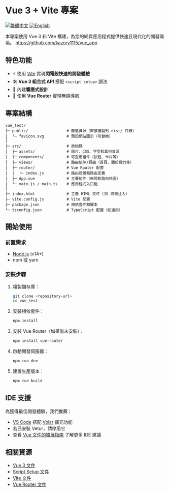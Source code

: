 # Vue 3 + Vite 專案

[![繁體中文](https://img.shields.io/badge/語言-繁體中文-blue)](https://github.com/kazory1115/vue_app/blob/main/README.md)
[![English](https://img.shields.io/badge/Language-English-blue)](https://github.com/kazory1115/vue_app/blob/main/README.en.md)




本專案使用 Vue 3 和 Vite 構建，為您的網頁應用程式提供快速且現代化的開發環境。
https://github.com/kazory1115/vue_app
## 特色功能

- ⚡️ 使用 [Vite](https://vitejs.dev/) 實現**閃電般快速的開發體驗**
- 🛠️ **Vue 3 組合式 API** 搭配 `<script setup>` 語法
- 📱 內建**響應式設計**
- 🚦 使用 **Vue Router** 實現無縫導航

## 專案結構

```
vue_test/
├─ public/                 # 靜態資源（直接複製到 dist/ 目錄）
│  └─ favicon.svg          # 預設網站圖示（可替換）
│
├─ src/                    # 原始碼
│  ├─ assets/              # 圖片、CSS、字型和其他資源
│  ├─ components/          # 可重用組件（按鈕、卡片等）
│  ├─ views/               # 路由組件/頁面（首頁、關於我們等）
│  ├─ router/              # Vue Router 配置
│  │  └─ index.js          # 路由設置和路由定義
│  ├─ App.vue              # 主要組件（佈局和路由視圖）
│  └─ main.js / main.ts    # 應用程式入口點
│
├─ index.html              # 主要 HTML 文件（JS 將被注入）
├─ vite.config.js          # Vite 配置
├─ package.json            # 相依套件和腳本
└─ tsconfig.json           # TypeScript 配置（如適用）
```

## 開始使用

### 前置需求

- [Node.js](https://nodejs.org/) (v14+)
- npm 或 yarn

### 安裝步驟

1. 複製儲存庫：
   ```bash
   git clone <repository-url>
   cd vue_test
   ```

2. 安裝相依套件：
   ```bash
   npm install
   ```

3. 安裝 Vue Router（如果尚未安裝）：
   ```bash
   npm install vue-router
   ```

4. 啟動開發伺服器：
   ```bash
   npm run dev
   ```

5. 建置生產版本：
   ```bash
   npm run build
   ```

## IDE 支援

為獲得最佳開發體驗，我們推薦：
- [VS Code](https://code.visualstudio.com/) 搭配 [Volar](https://marketplace.visualstudio.com/items?itemName=Vue.volar) 擴充功能
- 若已安裝 Vetur，請停用它
- 查看 [Vue 文件的擴展指南](https://vuejs.org/guide/scaling-up/tooling.html#ide-support) 了解更多 IDE 建議

## 相關資源

- [Vue 3 文件](https://vuejs.org/)
- [Script Setup 文件](https://v3.vuejs.org/api/sfc-script-setup.html)
- [Vite 文件](https://vitejs.dev/)
- [Vue Router 文件](https://router.vuejs.org/)
